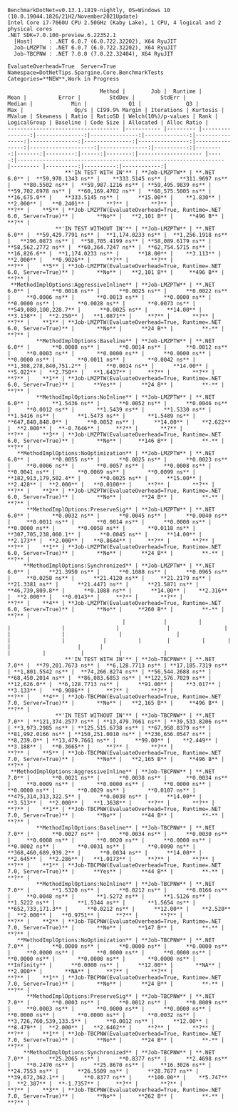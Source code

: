 
    BenchmarkDotNet=v0.13.1.1819-nightly, OS=Windows 10 (10.0.19044.1826/21H2/November2021Update)
    Intel Core i7-7660U CPU 2.50GHz (Kaby Lake), 1 CPU, 4 logical and 2 physical cores
    .NET SDK=7.0.100-preview.6.22352.1
      [Host]     : .NET 6.0.7 (6.0.722.32202), X64 RyuJIT
      Job-LMZPTW : .NET 6.0.7 (6.0.722.32202), X64 RyuJIT
      Job-TBCPNW : .NET 7.0.0 (7.0.22.32404), X64 RyuJIT

    EvaluateOverhead=True  Server=True  Namespace=DotNetTips.Spargine.Core.BenchmarkTests  
    Categories=**NEW**,Work in Progress  

                                 Method |        Job |  Runtime |            Mean |          Error |         StdDev |        StdErr |          Median |            Min |             Q1 |              Q3 |             Max |                Op/s | CI99.9% Margin | Iterations | Kurtosis | MValue | Skewness | Ratio | RatioSD | Welch(10%)/p-values | Rank |                                                     LogicalGroup | Baseline | Code Size | Allocated | Alloc Ratio |
    ----------------------------------- |----------- |--------- |----------------:|---------------:|---------------:|--------------:|----------------:|---------------:|---------------:|----------------:|----------------:|--------------------:|---------------:|-----------:|---------:|-------:|---------:|------:|--------:|-------------------- |-----:|----------------------------------------------------------------- |--------- |----------:|----------:|------------:|
                      **'IN TEST WITH IN'** | **Job-LMZPTW** | **.NET 6.0** |  **59,970.1343 ns** |    **333.5145 ns** |    **311.9697 ns** |    **80.5502 ns** |  **59,987.1216 ns** | **59,495.9839 ns** | **59,702.6978 ns** |  **60,169.4702 ns** |  **60,575.5005 ns** |            **16,675.0** |    **333.5145 ns** |      **15.00** |    **1.830** |  **2.000** |   **0.2401** |     **?** |       **?** |                   **?** |    **5** | **Job-LMZPTW(EvaluateOverhead=True, Runtime=.NET 6.0, Server=True)** |       **No** |   **2,101 B** |     **496 B** |           **?** |
                   **'IN TEST WITHOUT IN'** | **Job-LMZPTW** | **.NET 6.0** |  **59,429.7791 ns** |  **1,174.0233 ns** |  **1,256.1918 ns** |   **296.0873 ns** |  **58,705.4199 ns** | **58,089.6179 ns** | **58,562.2772 ns** |  **60,364.7247 ns** |  **62,754.5715 ns** |            **16,826.6** |  **1,174.0233 ns** |      **18.00** |    **3.113** |  **2.000** |   **0.9026** |     **?** |       **?** |                   **?** |    **5** | **Job-LMZPTW(EvaluateOverhead=True, Runtime=.NET 6.0, Server=True)** |       **No** |   **2,101 B** |     **496 B** |           **?** |
     **MethodImplOptions:AggressiveInline** | **Job-LMZPTW** | **.NET 6.0** |       **0.0018 ns** |      **0.0025 ns** |      **0.0022 ns** |     **0.0006 ns** |       **0.0013 ns** |      **0.0000 ns** |      **0.0000 ns** |       **0.0028 ns** |       **0.0073 ns** |   **549,080,100,228.7** |      **0.0025 ns** |      **14.00** |    **3.138** |  **2.250** |   **1.0871** |     **?** |       **?** |                   **?** |    **1** | **Job-LMZPTW(EvaluateOverhead=True, Runtime=.NET 6.0, Server=True)** |       **No** |      **24 B** |         **-** |           **?** |
             **MethodImplOptions:Baseline** | **Job-LMZPTW** | **.NET 6.0** |       **0.0008 ns** |      **0.0014 ns** |      **0.0012 ns** |     **0.0003 ns** |       **0.0000 ns** |      **0.0000 ns** |      **0.0000 ns** |       **0.0011 ns** |       **0.0042 ns** | **1,308,278,840,751.2** |      **0.0014 ns** |      **14.00** |    **5.022** |  **2.750** |   **1.6437** |     **?** |       **?** |                   **?** |    **1** | **Job-LMZPTW(EvaluateOverhead=True, Runtime=.NET 6.0, Server=True)** |      **Yes** |      **24 B** |         **-** |           **?** |
             **MethodImplOptions:NoInline** | **Job-LMZPTW** | **.NET 6.0** |       **1.5436 ns** |      **0.0052 ns** |      **0.0046 ns** |     **0.0012 ns** |       **1.5439 ns** |      **1.5330 ns** |      **1.5416 ns** |       **1.5473 ns** |       **1.5489 ns** |       **647,840,848.0** |      **0.0052 ns** |      **14.00** |    **2.622** |  **2.000** |  **-0.7646** |     **?** |       **?** |                   **?** |    **3** | **Job-LMZPTW(EvaluateOverhead=True, Runtime=.NET 6.0, Server=True)** |       **No** |     **146 B** |         **-** |           **?** |
       **MethodImplOptions:NoOptimization** | **Job-LMZPTW** | **.NET 6.0** |       **0.0055 ns** |      **0.0025 ns** |      **0.0023 ns** |     **0.0006 ns** |       **0.0057 ns** |      **0.0008 ns** |      **0.0041 ns** |       **0.0069 ns** |       **0.0099 ns** |   **182,913,179,502.4** |      **0.0025 ns** |      **15.00** |    **2.428** |  **2.000** |   **0.0100** |     **?** |       **?** |                   **?** |    **2** | **Job-LMZPTW(EvaluateOverhead=True, Runtime=.NET 6.0, Server=True)** |       **No** |      **24 B** |         **-** |           **?** |
          **MethodImplOptions:PreserveSig** | **Job-LMZPTW** | **.NET 6.0** |       **0.0032 ns** |      **0.0045 ns** |      **0.0040 ns** |     **0.0011 ns** |       **0.0014 ns** |      **0.0000 ns** |      **0.0000 ns** |       **0.0058 ns** |       **0.0118 ns** |   **307,705,238,060.1** |      **0.0045 ns** |      **14.00** |    **2.173** |  **2.000** |   **0.8644** |     **?** |       **?** |                   **?** |    **1** | **Job-LMZPTW(EvaluateOverhead=True, Runtime=.NET 6.0, Server=True)** |       **No** |      **24 B** |         **-** |           **?** |
         **MethodImplOptions:Synchronized** | **Job-LMZPTW** | **.NET 6.0** |      **21.3950 ns** |      **0.1088 ns** |      **0.0965 ns** |     **0.0258 ns** |      **21.4120 ns** |     **21.2179 ns** |     **21.3381 ns** |      **21.4471 ns** |      **21.5871 ns** |        **46,739,809.8** |      **0.1088 ns** |      **14.00** |    **2.316** |  **2.000** |   **0.0143** |     **?** |       **?** |                   **?** |    **4** | **Job-LMZPTW(EvaluateOverhead=True, Runtime=.NET 6.0, Server=True)** |       **No** |     **260 B** |         **-** |           **?** |
                                        |            |          |                 |                |                |               |                 |                |                |                 |                 |                     |                |            |          |        |          |       |         |                     |      |                                                                  |          |           |           |             |
                      **'IN TEST WITH IN'** | **Job-TBCPNW** | **.NET 7.0** |  **79,201.7673 ns** |  **6,128.7713 ns** | **17,185.7319 ns** | **1,801.5542 ns** |  **74,266.8274 ns** | **56,544.2688 ns** | **68,450.2014 ns** |  **86,083.6853 ns** | **122,576.7029 ns** |            **12,626.0** |  **6,128.7713 ns** |      **91.00** |    **3.017** |  **3.133** |   **0.9086** |     **?** |       **?** |                   **?** |    **4** | **Job-TBCPNW(EvaluateOverhead=True, Runtime=.NET 7.0, Server=True)** |       **No** |   **2,165 B** |     **496 B** |           **?** |
                   **'IN TEST WITHOUT IN'** | **Job-TBCPNW** | **.NET 7.0** | **121,374.2577 ns** | **13,479.7661 ns** | **39,533.8206 ns** | **3,973.2985 ns** | **125,515.6738 ns** | **67,958.8379 ns** | **81,992.0166 ns** | **150,251.0010 ns** | **236,656.0547 ns** |             **8,239.0** | **13,479.7661 ns** |      **99.00** |    **2.449** |  **3.188** |   **0.3665** |     **?** |       **?** |                   **?** |    **5** | **Job-TBCPNW(EvaluateOverhead=True, Runtime=.NET 7.0, Server=True)** |       **No** |   **2,165 B** |     **496 B** |           **?** |
     **MethodImplOptions:AggressiveInline** | **Job-TBCPNW** | **.NET 7.0** |       **0.0021 ns** |      **0.0038 ns** |      **0.0034 ns** |     **0.0009 ns** |       **0.0000 ns** |      **0.0000 ns** |      **0.0000 ns** |       **0.0029 ns** |       **0.0107 ns** |   **475,314,313,322.5** |      **0.0038 ns** |      **14.00** |    **3.513** |  **2.000** |   **1.3638** |     **?** |       **?** |                   **?** |    **1** | **Job-TBCPNW(EvaluateOverhead=True, Runtime=.NET 7.0, Server=True)** |       **No** |      **44 B** |         **-** |           **?** |
             **MethodImplOptions:Baseline** | **Job-TBCPNW** | **.NET 7.0** |       **0.0027 ns** |      **0.0034 ns** |      **0.0030 ns** |     **0.0008 ns** |       **0.0020 ns** |      **0.0000 ns** |      **0.0002 ns** |       **0.0031 ns** |       **0.0090 ns** |   **368,460,689,939.2** |      **0.0034 ns** |      **14.00** |    **2.645** |  **2.286** |   **1.0173** |     **?** |       **?** |                   **?** |    **1** | **Job-TBCPNW(EvaluateOverhead=True, Runtime=.NET 7.0, Server=True)** |      **Yes** |      **44 B** |         **-** |           **?** |
             **MethodImplOptions:NoInline** | **Job-TBCPNW** | **.NET 7.0** |       **1.5320 ns** |      **0.0212 ns** |      **0.0166 ns** |     **0.0048 ns** |       **1.5272 ns** |      **1.5126 ns** |      **1.5222 ns** |       **1.5344 ns** |       **1.5654 ns** |       **652,733,171.3** |      **0.0212 ns** |      **12.00** |    **2.520** |  **2.000** |   **0.9751** |     **?** |       **?** |                   **?** |    **2** | **Job-TBCPNW(EvaluateOverhead=True, Runtime=.NET 7.0, Server=True)** |       **No** |     **147 B** |         **-** |           **?** |
       **MethodImplOptions:NoOptimization** | **Job-TBCPNW** | **.NET 7.0** |       **0.0000 ns** |      **0.0000 ns** |      **0.0000 ns** |     **0.0000 ns** |       **0.0000 ns** |      **0.0000 ns** |      **0.0000 ns** |       **0.0000 ns** |       **0.0000 ns** |            **Infinity** |      **0.0000 ns** |      **12.00** |       **NA** |  **2.000** |       **NA** |     **?** |       **?** |                   **?** |    **1** | **Job-TBCPNW(EvaluateOverhead=True, Runtime=.NET 7.0, Server=True)** |       **No** |      **24 B** |         **-** |           **?** |
          **MethodImplOptions:PreserveSig** | **Job-TBCPNW** | **.NET 7.0** |       **0.0003 ns** |      **0.0012 ns** |      **0.0009 ns** |     **0.0003 ns** |       **0.0000 ns** |      **0.0000 ns** |      **0.0000 ns** |       **0.0000 ns** |       **0.0032 ns** | **3,726,760,539,133.5** |      **0.0012 ns** |      **12.00** |    **8.479** |  **2.000** |   **2.6462** |     **?** |       **?** |                   **?** |    **1** | **Job-TBCPNW(EvaluateOverhead=True, Runtime=.NET 7.0, Server=True)** |       **No** |      **24 B** |         **-** |           **?** |
         **MethodImplOptions:Synchronized** | **Job-TBCPNW** | **.NET 7.0** |      **25.2065 ns** |      **0.8377 ns** |      **2.4698 ns** |     **0.2470 ns** |      **25.8670 ns** |     **16.3026 ns** |     **24.7553 ns** |      **26.5509 ns** |      **28.7677 ns** |        **39,672,362.1** |      **0.8377 ns** |     **100.00** |    **5.747** |  **2.387** |  **-1.7357** |     **?** |       **?** |                   **?** |    **3** | **Job-TBCPNW(EvaluateOverhead=True, Runtime=.NET 7.0, Server=True)** |       **No** |     **262 B** |         **-** |           **?** |
